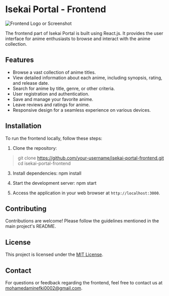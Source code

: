 # Isekai Portal - Frontend

![Frontend Logo or Screenshot](url-to-image.png)

The frontend part of Isekai Portal is built using React.js. It provides the user interface for anime enthusiasts to browse and interact with the anime collection.

## Features

- Browse a vast collection of anime titles.
- View detailed information about each anime, including synopsis, rating, and release date.
- Search for anime by title, genre, or other criteria.
- User registration and authentication.
- Save and manage your favorite anime.
- Leave reviews and ratings for anime.
- Responsive design for a seamless experience on various devices.

## Installation

To run the frontend locally, follow these steps:

1. Clone the repository:

>git clone https://github.com/your-username/isekai-portal-frontend.git
>cd isekai-portal-frontend

3. Install dependencies:
  npm install

4. Start the development server:
  npm start

5. Access the application in your web browser at `http://localhost:3000`.

## Contributing

Contributions are welcome! Please follow the guidelines mentioned in the main project's README.

## License

This project is licensed under the [MIT License](LICENSE).

## Contact

For questions or feedback regarding the frontend, feel free to contact us at mohamedaminefki0002@gmail.com.

